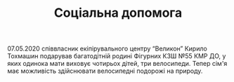 ﻿---
title: Соцiальна допомога
---

07.05.2020 співвласник екіпірувального центру “Великон” Кирило Тохмашин подарував багатодітній родині Фiгурних КЗШ №55 КМР ДО, у яких одинока мати виховує чотирьох дітей, три велосипеди. Тепер сім'я має можливiсть здiйснювати велосипедні подорожі на природу.

<slideshow></slideshow>
